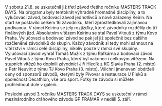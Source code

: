 V sobotu 21.8. se uskutečnil již třetí závod třetího ročníku MASTERS TRACK DAYS. Na programu byly tentokrát výhradně hromadné disciplíny, a to vylučovací závod, bodovací závod jednotlivců a nově zařazený Keirin. Na start se postavilo celkem 16 závodníku, kteří zprostředkovali zajímavou podívanou. V rámci Keirinu se jely rozjížďky, které závodníky rozdělily do tří finálových jízd. Absolutním vítězem Keirinu se stal Pavel Vitouš z týmu Kovo Praha. Vylučovací a bodovací závod se pak jel již společně bez dalšího rozčleněné závodníků do skupin. Každý závodník si tedy mohl sáhnout na vítězství v rámci celé disciplíny, nikoliv pouze v rámci své skupiny. Vylučovací závod vyhrál Tomáš Mužík z týmu Ráfkárna a bodovací závod Pavel Vitouš z týmu Kovo Praha, který byl nakonec i celkovým vítězem. Na stupních vítězů ho doplnili závodníci Jiří Hledík z KC Slavia Praha (2. místo) a Petr Neuvirt z týmu TJ Kovo Praha (3. místo). Všichni jmenovaní obdrželi ceny od sponzorů závodů, kterými byly Pivovar a restaurace U Fleků a společnost Decathlon, vše pro sport. Fotky ze závodu si můžete prohlédnout dole v galerii. 

Poslední závod 3.ročníku MASTERS TRACK DAYS se uskuteční v rámci mezinárodního dráhového závodu GP FRAMAR v neděli 5. září. 
